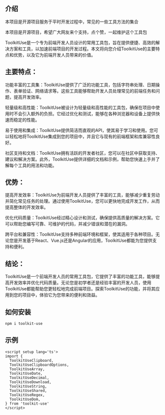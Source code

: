 ## 介绍
本项目是开源项目服务于平时开发过程中，常见的一些工具方法的集合

本项目是开源项目，希望广大网友来个支持，点个赞，一起维护这个工具包

ToolkitUse是一个专为前端开发人员设计的常用工具包，旨在提供便捷、高效的解决方案和工具，以加速前端项目的开发过程。本文将向您介绍ToolkitUse的主要特点和优势，以及它为前端开发人员带来的价值。

## 主要特点：

功能丰富的工具集：ToolkitUse提供了广泛的功能工具，包括字符串处理、日期操作、表单验证、网络请求等。这些工具能够帮助开发人员处理常见的前端任务和问题，提高开发效率。

轻量级和高性能：ToolkitUse被设计为轻量级和高性能的工具包，确保在项目中使用时不会引入额外的负担。它经过优化和测试，能够在各种浏览器和设备上提供快速而稳定的性能。

易于使用和集成：ToolkitUse提供简洁而直观的API，使其易于学习和使用。您可以轻松地将ToolkitUse集成到您的项目中，并且它与现有的前端框架和库兼容性良好。

社区支持和文档：ToolkitUse拥有活跃的开发者社区，您可以在社区中获取支持、建议和解决方案。此外，ToolkitUse提供详细的文档和示例，帮助您快速上手并了解每个工具的用法和功能。

## 优势：

提高开发效率：ToolkitUse为前端开发人员提供了丰富的工具，能够减少重复劳动并简化常见任务的处理。通过使用ToolkitUse，您可以更快地完成开发工作，从而提高整体的开发效率。

优化代码质量：ToolkitUse经过精心设计和测试，确保提供高质量的解决方案。它可以帮助您编写可靠、可维护的代码，并减少错误和潜在的漏洞。

跨平台和兼容性：ToolkitUse支持多种前端环境和框架，使其适用于各种项目。无论您是开发基于React、Vue.js还是Angular的应用，ToolkitUse都能为您提供支持和便利。

## 结论：
ToolkitUse是一个前端开发人员的常用工具包，它提供了丰富的功能工具，能够提高开发效率并优化代码质量。无论您是初学者还是经验丰富的开发人员，使用ToolkitUse都能帮助您更轻松地完成前端项目。探索ToolkitUse的功能，并将其应用到您的项目中，体验它为您带来的便利和效益。

## 如何安装

```bash
npm i toolkit-use
```


## 示例
```vue
<script setup lang='ts'>
import { 
  ToolkitUseClipboard,
  ToolkitUseClipboardOptions,
  ToolkitUseArray,
  ToolkitUseDate,
  ToolkitUseDecimal,
  ToolkitUseDownload,
  ToolkitUseString,
  ToolkitUseShared,
  ToolkitUseRegex,
  ToolkitUseDom,
} from 'toolkit-use'
</script>
```